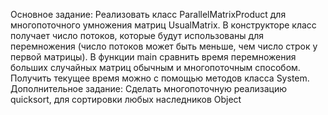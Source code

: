 Основное задание:
Реализовать класс ParallelMatrixProduct для многопоточного умножения матриц
UsualMatrix. В конструкторе класс получает число потоков, которые будут использованы
для перемножения (число потоков может быть меньше, чем число строк у первой
матрицы).
В функции main сравнить время перемножения больших случайных матриц обычным и
многопоточным способом. Получить текущее время можно с помощью методов класса
System.
Дополнительное задание:
Сделать многопоточную реализацию quicksort, для сортировки любых наследников Object
